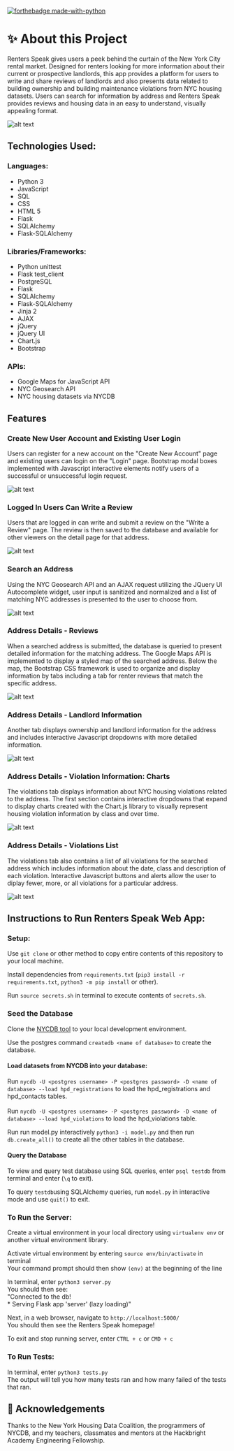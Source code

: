 [![forthebadge made-with-python](http://ForTheBadge.com/images/badges/made-with-python.svg)](https://www.python.org/)

# ✨ About this Project
Renters Speak gives users a peek behind the curtain of the New York City rental market. Designed for renters looking for more information about their current or prospective landlords, this app provides a platform for users to write and share reviews of landlords and also presents data related to building ownership and building maintenance violations from NYC housing datasets. Users can search for information by address and Renters Speak provides reviews and housing data in an easy to understand, visually appealing format.


![alt text](https://github.com/mauratee/Renters-Speak/blob/main/static/img/Renters_Speak_homepage_screenshot.png "Renters Speak homepage") 

## Technologies Used:
### Languages:
<ul>
<li>Python 3</li>
<li>JavaScript</li>
<li>SQL</li>
<li>CSS</li>
<li>HTML 5</li>
<li>Flask</li>
<li>SQLAlchemy</li>
<li>Flask-SQLAlchemy</li>
</ul>

### Libraries/Frameworks:
<ul>
<li>Python unittest</li>
<li>Flask test_client</li>
<li>PostgreSQL</li>
<li>Flask</li>
<li>SQLAlchemy</li>
<li>Flask-SQLAlchemy</li>
<li>Jinja 2</li>
<li>AJAX</li>
<li>jQuery</li>
<li>jQuery UI</li>
<li>Chart.js</li>
<li>Bootstrap</li> 
</ul>

### APIs:
<ul>
<li>Google Maps for JavaScript API</li>
<li>NYC Geosearch API</li>
<li>NYC housing datasets via NYCDB</li>
</ul>

## Features

### Create New User Account and Existing User Login
Users can register for a new account on the "Create New Account" page and existing users can login on the "Login" page. Bootstrap modal boxes implemented with Javascript interactive elements notify users of a successful or unsuccessful login request.

![alt text](https://github.com/mauratee/Renters-Speak/blob/main/static/img/User-login.gif "Create new user page and user login with success modal")

### Logged In Users Can Write a Review
Users that are logged in can write and submit a review on the "Write a Review" page. The review is then saved to the database and available for other viewers on the detail page for that address.

![alt text](https://github.com/mauratee/Renters-Speak/blob/main/static/img/Write-review.gif "Write a new review and save to database")

### Search an Address
Using the NYC Geosearch API and an AJAX request utilizing the JQuery UI Autocomplete widget, user input is sanitized and normalized and a list of matching NYC addresses is presented to the user to choose from.

![alt text](https://github.com/mauratee/Renters-Speak/blob/main/static/img/Search-address.gif "Search an address on the hompage to view detailed information for that building")

### Address Details - Reviews
When a searched address is submitted, the database is queried to present detailed information for the matching address. The Google Maps API is implemented to display a styled map of the searched address. Below the map, the Bootstrap CSS framework is used to organize and display information by tabs including a tab for renter reviews that match the specific address.

![alt text](https://github.com/mauratee/Renters-Speak/blob/main/static/img/Address_details-reviews.gif "View detailed information for a searched building including user reviews")

### Address Details - Landlord Information
Another tab displays ownership and landlord information for the address and includes interactive Javascript dropdowns with more detailed information.

![alt text](https://github.com/mauratee/Renters-Speak/blob/main/static/img/Address_details-landlord.gif "View detailed information for a searched building including ownership information")

### Address Details - Violation Information: Charts
The violations tab displays information about NYC housing violations related to the address. The first section contains interactive dropdowns that expand to display charts created with the Chart.js library to visually represent housing violation information by class and over time.

![alt text](https://github.com/mauratee/Renters-Speak/blob/main/static/img/Address_details-violations-1.gif "View detailed information for a searched building including violations with the NYC housing department displayed with charts")

### Address Details - Violations List
The violations tab also contains a list of all violations for the searched address which includes information about the date, class and description of each violation. Interactive Javascript buttons and alerts allow the user to diplay fewer, more, or all violations for a particular address.

![alt text](https://github.com/mauratee/Renters-Speak/blob/main/static/img/Address_details-violations-2.gif "View detailed information for a searched building including violations with the NYC housing department listed by violation")

## Instructions to Run Renters Speak Web App:

### Setup:
Use `git clone` or other method to copy entire contents of this repository to your local machine.

Install dependencies from `requirements.txt` (`pip3 install -r requirements.txt`, `python3 -m pip install` or other).

Run `source secrets.sh` in terminal to execute contents of `secrets.sh`.

### Seed the Database

Clone the <a href="https://github.com/nycdb/nycdb" target="_blank">NYCDB tool</a> to your local development environment.

Use the postgres command `createdb <name of database>` to create the database.

#### Load datasets from NYCDB into your database:
Run `nycdb -U <postgres username> -P <postgres password> -D <name of database> --load hpd_registrations` to load the hpd_registrations and hpd_contacts tables. <br><br>
Run `nycdb -U <postgres username> -P <postgres password> -D <name of database> --load hpd_violations` to load the hpd_violations table.<br>

Run run model.py interactively `python3 -i model.py` and then run `db.create_all()` to create all the other tables in the database.

<!-- in shell: -->
<!-- `dropdb testdb` -->
<!-- `createdb testdb` -->
<!-- `nycdb -U <postgres username> -P <postgres password> -D testdb --load hpd_registrations` loads hpd_registrations and hpd_contacts tables, takes about 2 mins -->
<!-- if you run and 'nycdb' command and get bash error: command not found,
    try running `pip3 install  nycdb` -->
<!-- if you run 'nycdb' command and get bash error: nycdb command not found,
    try running `pip3 install -e <add path to folder in nycdb containing setup.py> 
    i.e, <../nycdb/src>` -->
<!-- `nycdb -U <postgres username> -P <postgres password> -D testdb --load hpd_violations` -->
<!-- creates SQL table in testdb
    hpd_violations rows should load, will take about 20-50 mins -->
<!-- run model.py interactively: `python3 -i model.py` -->
<!-- `db.create_all()`  creates all other tables in testdb -->
<!-- in shell: -->
<!--`python3 seed_db.py`  Commented out lines to dropdb, createdb and db.create_all() -->

<!-- Enter `python3 seed_db.py`in terminal to seed database `testdb` with test data. <br> -->

#### Query the Database
To view and query test database using SQL queries, enter `psql testdb` from terminal and enter (`\q` to exit).<br>

To query `testdb`using SQLAlchemy queries,  run `model.py` in interactive mode and use `quit()` to exit.

### To Run the Server:
Create a virtual environment in your local directory using `virtualenv env` or another virtual environment library.<br>

Activate virtual environment by entering `source env/bin/activate` in terminal<br>
    Your command prompt should then show `(env)` at the beginning of the line<br>

In terminal, enter `python3 server.py`<br>
You should then see:<br>
    "Connected to the db!<br>
    * Serving Flask app 'server' (lazy loading)"<br>

Next, in a web browser, navigate to `http://localhost:5000/`<br>
You should then see the Renters Speak homepage!

To exit and stop running server, enter `CTRL + c` or `CMD + c`


### To Run Tests:
In terminal, enter `python3 tests.py`<br>
The output will tell you how many tests ran and how many failed of the tests that ran.

## 👏 Acknowledgements
Thanks to the New York Housing Data Coalition, the programmers of NYCDB, and my teachers, classmates and mentors at the Hackbright Academy Engineering Fellowship.
